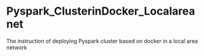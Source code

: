 # Pyspark_ClusterinDocker_Localareanet
The instruction of deploying Pyspark cluster based on docker in a local area network
